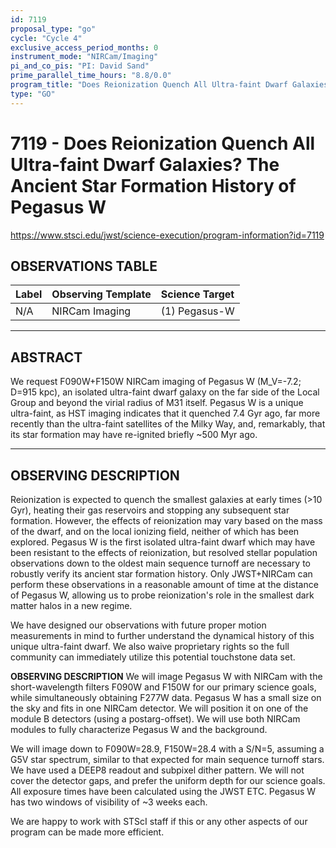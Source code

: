 ```yaml
---
id: 7119
proposal_type: "go"
cycle: "Cycle 4"
exclusive_access_period_months: 0
instrument_mode: "NIRCam/Imaging"
pi_and_co_pis: "PI: David Sand"
prime_parallel_time_hours: "8.8/0.0"
program_title: "Does Reionization Quench All Ultra-faint Dwarf Galaxies? The Ancient Star Formation History of Pegasus W"
type: "GO"
---
```

# 7119 - Does Reionization Quench All Ultra-faint Dwarf Galaxies? The Ancient Star Formation History of Pegasus W
https://www.stsci.edu/jwst/science-execution/program-information?id=7119
## OBSERVATIONS TABLE
| Label | Observing Template | Science Target |
| :---- | :----------------- | :------------- |
| N/A   | NIRCam Imaging     | (1) Pegasus-W  |

---

## ABSTRACT

We request F090W+F150W NIRCam imaging of Pegasus W (M_V=-7.2; D=915 kpc), an isolated ultra-faint dwarf galaxy on the far side of the Local Group and beyond the virial radius of M31 itself. Pegasus W is a unique ultra-faint, as HST imaging indicates that it quenched 7.4 Gyr ago, far more recently than the ultra-faint satellites of the Milky Way, and, remarkably, that its star formation may have re-ignited briefly ~500 Myr ago.

---

## OBSERVING DESCRIPTION

Reionization is expected to quench the smallest galaxies at early times (>10 Gyr), heating their gas reservoirs and stopping any subsequent star formation. However, the effects of reionization may vary based on the mass of the dwarf, and on the local ionizing field, neither of which has been explored. Pegasus W is the first isolated ultra-faint dwarf which may have been resistant to the effects of reionization, but resolved stellar population observations down to the oldest main sequence turnoff are necessary to robustly verify its ancient star formation history. Only JWST+NIRCam can perform these observations in a reasonable amount of time at the distance of Pegasus W, allowing us to probe reionization's role in the smallest dark matter halos in a new regime.

We have designed our observations with future proper motion measurements in mind to further understand the dynamical history of this unique ultra-faint dwarf. We also waive proprietary rights so the full community can immediately utilize this potential touchstone data set.

**OBSERVING DESCRIPTION**
We will image Pegasus W with NIRCam with the short-wavelength filters F090W and F150W for our primary science goals, while simultaneously obtaining F277W data. Pegasus W has a small size on the sky and fits in one NIRCam detector. We will position it on one of the module B detectors (using a postarg-offset). We will use both NIRCam modules to fully characterize Pegasus W and the background.

We will image down to F090W=28.9, F150W=28.4 with a S/N=5, assuming a G5V star spectrum, similar to that expected for main sequence turnoff stars. We have used a DEEP8 readout and subpixel dither pattern. We will not cover the detector gaps, and prefer the uniform depth for our science goals. All exposure times have been calculated using the JWST ETC. Pegasus W has two windows of visibility of ~3 weeks each.

We are happy to work with STScI staff if this or any other aspects of our program can be made more efficient.